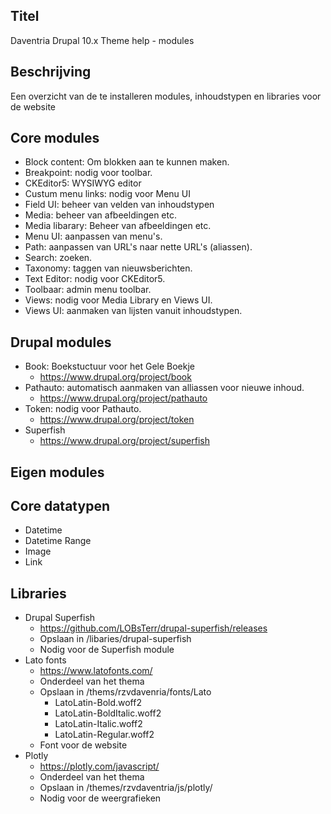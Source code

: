 ## Titel

Daventria Drupal 10.x Theme help - modules

## Beschrijving

Een overzicht van de te installeren modules, inhoudstypen en libraries voor de website

## Core modules

- Block content: Om blokken aan te kunnen maken.
- Breakpoint: nodig voor toolbar.
- CKEditor5: WYSIWYG editor
- Custum menu links: nodig voor Menu UI
- Field UI: beheer van velden van inhoudstypen
- Media: beheer van afbeeldingen etc.
- Media libarary: Beheer van afbeeldingen etc.
- Menu UI: aanpassen van menu's.
- Path: aanpassen van URL's naar nette URL's (aliassen).
- Search: zoeken.
- Taxonomy: taggen van nieuwsberichten.
- Text Editor: nodig voor CKEditor5.
- Toolbaar: admin menu toolbar.
- Views: nodig voor Media Library en Views UI.
- Views UI: aanmaken van lijsten vanuit inhoudstypen.

## Drupal modules

- Book: Boekstuctuur voor het Gele Boekje
  - https://www.drupal.org/project/book
- Pathauto: automatisch aanmaken van alliassen voor nieuwe inhoud.
  - https://www.drupal.org/project/pathauto
- Token: nodig voor Pathauto.
  - https://www.drupal.org/project/token
- Superfish
  - https://www.drupal.org/project/superfish
  
## Eigen modules

## Core datatypen

- Datetime
- Datetime Range
- Image
- Link

## Libraries

- Drupal Superfish
  - https://github.com/LOBsTerr/drupal-superfish/releases
  - Opslaan in /libaries/drupal-superfish
  - Nodig voor de Superfish module
- Lato fonts
  - https://www.latofonts.com/
  - Onderdeel van het thema
  - Opslaan in /thems/rzvdavenria/fonts/Lato
    - LatoLatin-Bold.woff2
    - LatoLatin-BoldItalic.woff2
    - LatoLatin-Italic.woff2
    - LatoLatin-Regular.woff2
  - Font voor de website
- Plotly
  - https://plotly.com/javascript/
  - Onderdeel van het thema
  - Opslaan in /themes/rzvdaventria/js/plotly/
  - Nodig voor de weergrafieken
